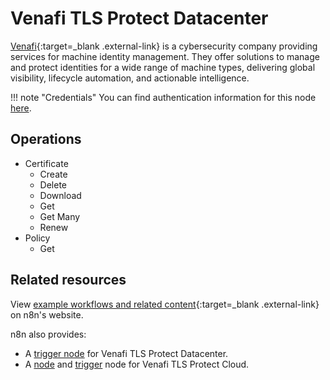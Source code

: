 # Venafi TLS Protect Datacenter

[Venafi](https://www.venafi.com/){:target=_blank .external-link} is a cybersecurity company providing services for machine identity management. They offer solutions to manage and protect identities for a wide range of machine types, delivering global visibility, lifecycle automation, and actionable intelligence.

!!! note "Credentials"
    You can find authentication information for this node [here](/integrations/builtin/credentials/venafiTlsProtectDatacenter/).

## Operations

* Certificate
	* Create
	* Delete
	* Download
	* Get
	* Get Many
	* Renew
* Policy
	* Get

## Related resources

View [example workflows and related content](https://n8n.io/integrations/venafi-tls-protect-datacenter/){:target=_blank .external-link} on n8n's website.

n8n also provides:

* A [trigger node](/integrations/builtin/trigger-nodes/n8n-nodes-base.venafitlsprotectdatacentertrigger/) for Venafi TLS Protect Datacenter.
* A [node](/integrations/builtin/app-nodes/n8n-nodes-base.venafitlsprotectcloud/) and [trigger](/integrations/builtin/trigger-nodes/n8n-nodes-base.venafitlsprotectcloudtrigger/) node for Venafi TLS Protect Cloud.
